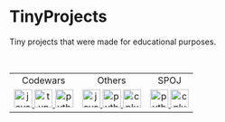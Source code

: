 # TinyProjects
Tiny projects that were made for educational purposes.

<br/>

<table>
  <tr>
    <td align="center">Codewars</td>
    <td align="center">Others</td>
    <td align="center">SPOJ</td>
  </tr>
  <tr>
    <td align="center">
      <a href="https://github.com/SzymCode/TinyProjects/tree/main/Codewars/JavaScript">
        <img src="https://cdn.jsdelivr.net/gh/devicons/devicon/icons/javascript/javascript-original.svg" height="32" alt="javascript logo"  />
      </a>
      <a href="https://github.com/SzymCode/TinyProjects/tree/main/Codewars/TypeScript">
	<img src="https://cdn.jsdelivr.net/gh/devicons/devicon/icons/typescript/typescript-original.svg" height="32" alt="typescript logo"  />
      </a>	
      <a href="https://github.com/SzymCode/TinyProjects/tree/main/Codewars/Python">
        <img src="https://cdn.jsdelivr.net/gh/devicons/devicon/icons/python/python-original.svg" height="32" alt="python logo"  />
      </a>
    </td>
    <td align="center"> 
      <a href="https://github.com/SzymCode/TinyProjects/tree/main/Others/JavaScript">
       <img src="https://cdn.jsdelivr.net/gh/devicons/devicon/icons/javascript/javascript-original.svg" height="32" alt="javascript logo"  />
      </a>
      <a href="https://github.com/SzymCode/TinyProjects/tree/main/Others/Python">
       <img src="https://cdn.jsdelivr.net/gh/devicons/devicon/icons/python/python-original.svg" height="32" alt="python logo"  />
      </a>
      <a href="https://github.com/SzymCode/TinyProjects/tree/main/Others/C++">
        <img src="https://cdn.jsdelivr.net/gh/devicons/devicon/icons/cplusplus/cplusplus-original.svg" height="32" alt="cplusplus logo"  />
      </a>  
    </td>
    <td align="center"> 
      <a href="https://github.com/SzymCode/TinyProjects/tree/main/SPOJ/Python">
       <img src="https://cdn.jsdelivr.net/gh/devicons/devicon/icons/python/python-original.svg" height="32" alt="python logo"  />
      </a>
      <a href="https://github.com/SzymCode/TinyProjects/tree/main/SPOJ/C++">
        <img src="https://cdn.jsdelivr.net/gh/devicons/devicon/icons/cplusplus/cplusplus-original.svg" height="32" alt="cplusplus logo"  />
      </a>  
    </td>

  </tr>
</table>



